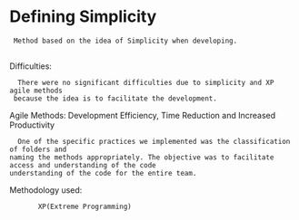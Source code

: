 # Defining Simplicity

     Method based on the idea of Simplicity when developing.

##



Difficulties:

      There were no significant difficulties due to simplicity and XP agile methods 
     because the idea is to facilitate the development.
 


Agile Methods: Development Efficiency, Time Reduction and Increased Productivity

    
      One of the specific practices we implemented was the classification of folders and 
    naming the methods appropriately. The objective was to facilitate access and understanding of the code 
    understanding of the code for the entire team.
    
Methodology used: 
 
           XP(Extreme Programming)
